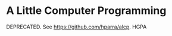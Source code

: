 A Little Computer Programming
=============================

DEPRECATED. See https://github.com/hparra/alcp. HGPA
